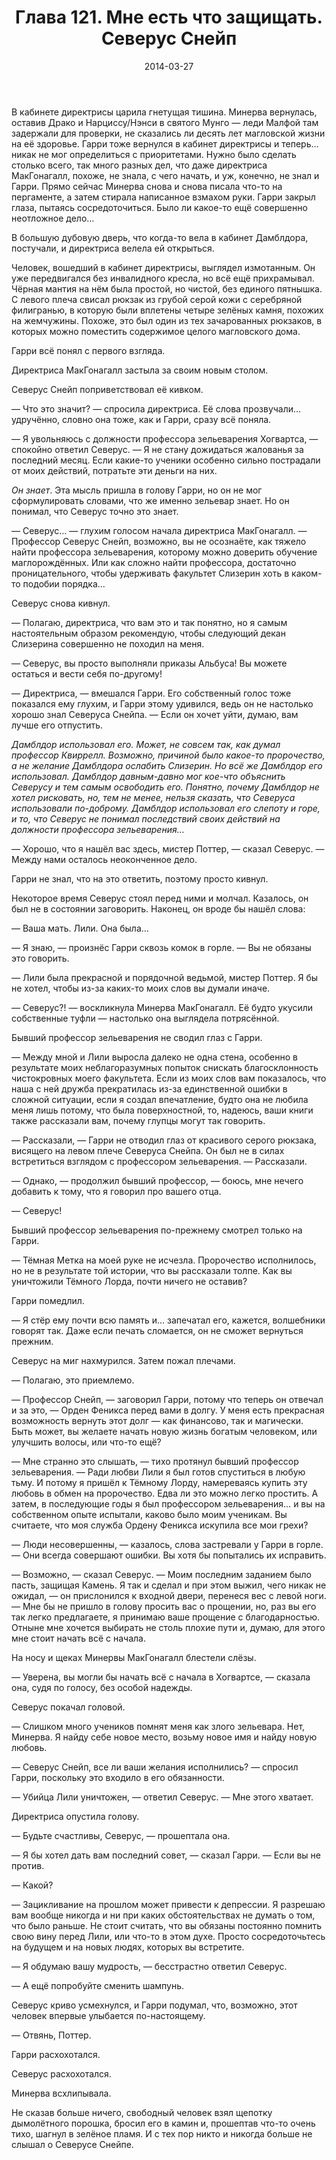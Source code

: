﻿---
title: "Глава 121. Мне есть что защищать. Северус Снейп"
description: "Глава 121. Мне есть что защищать. Северус Снейп"
categories: "глава"
layout: "chapters"
weight: "121"
date: "2014-03-27"
lastmod: "2018-12-12"
---

В кабинете директрисы царила гнетущая тишина. Минерва вернулась, оставив Драко и Нарциссу/Нэнси в святого Мунго — леди Малфой там задержали для проверки, не сказались ли десять лет магловской жизни на её здоровье. Гарри тоже вернулся в кабинет директрисы и теперь… никак не мог определиться с приоритетами. Нужно было сделать столько всего, так много разных дел, что даже директриса МакГонагалл, похоже, не знала, с чего начать, и уж, конечно, не знал и Гарри. Прямо сейчас Минерва снова и снова писала что-то на пергаменте, а затем стирала написанное взмахом руки. Гарри закрыл глаза, пытаясь сосредоточиться. Было ли какое-то ещё совершенно неотложное дело… 

В большую дубовую дверь, что когда-то вела в кабинет Дамблдора, постучали, и директриса велела ей открыться.

Человек, вошедший в кабинет директрисы, выглядел измотанным. Он уже передвигался без инвалидного кресла, но всё ещё прихрамывал. Чёрная мантия на нём была простой, но чистой, без единого пятнышка. С левого плеча свисал рюкзак из грубой серой кожи с серебряной филигранью, в которую были вплетены четыре зелёных камня, похожих на жемчужины. Похоже, это был один из тех зачарованных рюкзаков, в которых можно поместить содержимое целого магловского дома.

Гарри всё понял с первого взгляда.

Директриса МакГонагалл застыла за своим новым столом.

Северус Снейп поприветствовал её кивком.

— Что это значит? — спросила директриса. Её слова прозвучали… удручённо, словно она тоже, как и Гарри, сразу всё поняла.

— Я увольняюсь с должности профессора зельеварения Хогвартса, — спокойно ответил Северус. — Я не стану дожидаться жалованья за последний месяц. Если какие-то ученики особенно сильно пострадали от моих действий, потратьте эти деньги на них.

*Он знает*. Эта мысль пришла в голову Гарри, но он не мог сформулировать словами, что же именно зельевар знает. Но он понимал, что Северус точно это знает.

— Северус… — глухим голосом начала директриса МакГонагалл. — Профессор Северус Снейп, возможно, вы не осознаёте, как тяжело найти профессора зельеварения, которому можно доверить обучение маглорождённых. Или как сложно найти профессора, достаточно проницательного, чтобы  удерживать факультет Слизерин хоть в каком-то подобии порядка… 

Северус снова кивнул.

— Полагаю, директриса, что вам это и так понятно, но я самым настоятельным образом рекомендую, чтобы следующий декан Слизерина совершенно не походил на меня.

— Северус, вы просто выполняли приказы Альбуса! Вы можете остаться и вести себя по-другому!

— Директриса, — вмешался Гарри. Его собственный голос тоже показался ему глухим, и Гарри этому удивился, ведь он не настолько хорошо знал Северуса Снейпа. — Если он хочет уйти, думаю, вам лучше его отпустить.

*Дамблдор использовал его. Может, не совсем так, как думал профессор Квиррелл. Возможно, причиной было какое-то пророчество, а не желание Дамблдора ослабить Слизерин. Но всё же Дамблдор его использовал. Дамблдор давным-давно мог кое-что объяснить Северусу и тем самым освободить его. Понятно, почему Дамблдор не хотел рисковать, но, тем не менее, нельзя сказать, что Северуса использовали по-доброму. Дамблдор использовал его слепоту и горе, и то, что Северус не понимал последствий своих действий на должности профессора зельеварения…* 

— Хорошо, что я нашёл вас здесь, мистер Поттер, — сказал Северус. — Между нами осталось неоконченное дело.

Гарри не знал, что на это ответить, поэтому просто кивнул.

Некоторое время Северус стоял перед ними и молчал. Казалось, он был не в состоянии заговорить. Наконец, он вроде бы нашёл слова:

— Ваша мать. Лили. Она была… 

— Я знаю, — произнёс Гарри сквозь комок в горле. — Вы не обязаны это говорить.

— Лили была прекрасной и порядочной ведьмой, мистер Поттер. Я бы не хотел, чтобы из-за каких-то моих слов вы думали иначе.

— Северус?! — воскликнула Минерва МакГонагалл. Её будто укусили собственные туфли — настолько она выглядела потрясённой.

Бывший профессор зельеварения не сводил глаз с Гарри.

— Между мной и Лили выросла далеко не одна стена, особенно в результате моих неблагоразумных попыток снискать благосклонность чистокровных моего факультета. Если из моих слов вам показалось, что наша с ней дружба прекратилась из-за единственной ошибки в сложной ситуации, если я создал впечатление, будто она не любила меня лишь потому, что была поверхностной, то, надеюсь, ваши книги также рассказали вам, почему глупцы могут так говорить.

— Рассказали, — Гарри не отводил глаз от красивого серого рюкзака, висящего на левом плече Северуса Снейпа. Он был не в силах встретиться взглядом с профессором зельеварения. — Рассказали.

— Однако, — продолжил бывший профессор, — боюсь, мне нечего добавить к тому, что я говорил про вашего отца.

— Северус!

Бывший профессор зельеварения по-прежнему смотрел только на Гарри.

— Тёмная Метка на моей руке не исчезла. Пророчество исполнилось, но не в результате той истории, что вы рассказали толпе. Как вы уничтожили Тёмного Лорда, почти ничего не оставив?

Гарри помедлил.

— Я стёр ему почти всю память и… запечатал его, кажется, волшебники говорят так. Даже если печать сломается, он не сможет вернуться прежним.

Северус на миг нахмурился. Затем пожал плечами.

— Полагаю, это приемлемо.

— Профессор Снейп, — заговорил Гарри, потому что теперь он отвечал и за это, — Орден Феникса перед вами в долгу. У меня есть прекрасная возможность вернуть этот долг — как финансово, так и магически. Быть может, вы желаете начать новую жизнь богатым человеком, или улучшить волосы, или что-то ещё?

— Мне странно это слышать, — тихо протянул бывший профессор зельеварения. — Ради любви Лили я был готов спуститься в любую тьму. И потому я пришёл к Тёмному Лорду, намереваясь купить эту любовь в обмен на пророчество. Едва ли это можно легко простить. А затем, в последующие годы я был профессором зельеварения… и вы на собственном опыте испытали, каково было моим ученикам. Вы считаете, что моя служба Ордену Феникса искупила все мои грехи?

— Люди несовершенны, — казалось, слова застревали у Гарри в горле. — Они всегда совершают ошибки. Вы хотя бы попытались их исправить.

— Возможно, — сказал Северус. — Моим последним заданием было пасть, защищая Камень. Я так и сделал и при этом выжил, чего никак не ожидал, — он прислонился к входной двери, перенеся вес с левой ноги. — Мне бы не пришло в голову просить вас о прощении, но, раз вы его так легко предлагаете, я принимаю ваше прощение с благодарностью. Отныне мне хочется выбирать не столь плохие пути и, думаю, для этого мне стоит начать всё с начала.

На носу и щеках Минервы МакГонагалл блестели слёзы. 

— Уверена, вы могли бы начать всё с начала в Хогвартсе, — сказала она, судя по голосу, без особой надежды.

Северус покачал головой.

— Слишком много учеников помнят меня как злого зельевара. Нет, Минерва. Я найду себе новое место, возьму новое имя и найду новую любовь.

— Северус Снейп, все ли ваши желания исполнились? — спросил Гарри, поскольку это входило в его обязанности.

— Убийца Лили уничтожен, — ответил Северус. — Мне этого хватает.

Директриса опустила голову.

— Будьте счастливы, Северус, — прошептала она.

— Я бы хотел дать вам последний совет, — сказал Гарри. — Если вы не против.

— Какой?

— Зацикливание на прошлом может привести к депрессии. Я разрешаю вам вообще никогда и ни при каких обстоятельствах не думать о том, что было раньше. Не стоит считать, что вы обязаны постоянно помнить свою вину перед Лили, или что-то в этом духе. Просто сосредоточьтесь на будущем и на новых людях, которых вы встретите.

— Я обдумаю вашу мудрость, — бесстрастно ответил Северус.

— А ещё попробуйте сменить шампунь.

Северус криво усмехнулся, и Гарри подумал, что, возможно, этот человек впервые улыбается по-настоящему.

— Отвянь, Поттер.

Гарри расхохотался.

Северус расхохотался.

Минерва всхлипывала.

Не сказав больше ничего, свободный человек взял щепотку дымолётного порошка, бросил его в камин и, прошептав что-то очень тихо, шагнул в зелёное пламя. И с тех пор никто и никогда больше не слышал о Северусе Снейпе.

